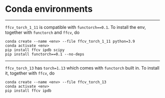 # Conda environments

---

`ffcv_torch_1_11` is compatible with `functorch==0.1`. To install the env, together with `functorch` and `ffcv`, do
```
conda create --name <env> --file ffcv_torch_1_11 python=3.9
conda activate <env>
pip install ffcv ipdb scipy
pip install functorch==0.1 --no-deps
```

---

`ffcv_torch_13` has `torch=1.13` which comes with `functorch` built in. To
install it, together with `ffcv`, do
```
conda create --name <env> --file ffcv_torch_13
conda activate <env>
pip install ffcv ipdb
```
